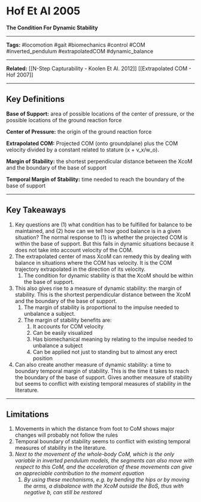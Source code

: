 # Hof Et Al 2005
**The Condition For Dynamic Stability**

---

**Tags:** #locomotion #gait #biomechanics #control #COM #inverted_pendulum #extrapolatedCOM #dynamic_balance 

---

**Related:**  [[N-Step Capturability - Koolen Et Al. 2012]] [[Extrapolated COM - Hof 2007]]

---

## Key Definitions
**Base of Support:** area of possible locations of the center of pressure, or the possible locations of the ground reaction force

**Center of Pressure:** the origin of the ground reaction force

**Extrapolated COM:** Projected COM (onto groundplane) plus the COM velocity divided by a constant related to stature (x + v_x/w_o).

**Margin of Stability:** the shortest perpendicular distance between the XcoM and the boundary of the base of support

**Temporal Margin of Stability:** time needed to reach the boundary of the base of support




---

## Key Takeaways
1. Key questions are (1) what condition has to be fulfilled for balance to be maintained, and (2) how can we tell how good balance is in a given situation? The normal response to (1) is whether the projected COM is within the base of support. But this fails in dynamic situations because it does not take into account velocity of the COM.
2. The extrapolated center of mass XcoM can remedy this by dealing with balance in situations where the COM has velocity. It is the COM trajectory extrapolated in the direction of its velocity.
	1. The condition for dynamic stability is that the XcoM should be within the base of support.
3. This also gives rise to a measure of dynamic stability: the margin of stability. This is the shortest perpendicular distance between the XcoM and the boundary of the base of support.
	1. The margin of stability is proportional to the impulse needed to unbalance a subject.
	2. The margin of stability benefits are:
		1. It accounts for COM velocity
		2. Can be easily visualized
		3. Has biomechanical meaning by relating to the impulse needed to unbalance a subject
		4. Can be applied not just to standing but to almost any erect position
4. Can also create another measure of dynamic stability: a time to boundary temporal margin of stability. This is the time it takes to reach the boundary of the base of support. Gives another measure of stability but seems to conflict with existing temporal measures of stability in the literature. 

---

## Limitations
1. Movements in which the distance from foot to CoM shows major changes will probably not follow the rules
2. Temporal boundary of stability seems to conflict with existing temporal measures of stability in the literature.
3. *Next to the movement of the whole-body CoM, which is the only variable in inverted pendulum models, the segments can also move with respect to this CoM, and the acceleration of these movements can give an appreciable contribution to the moment equation*
	1. *By using these mechanisms, e.g. by bending the hips or by moving the arms, a disbalance with the XcoM outside the BoS, thus with negative b, can still be restored* 